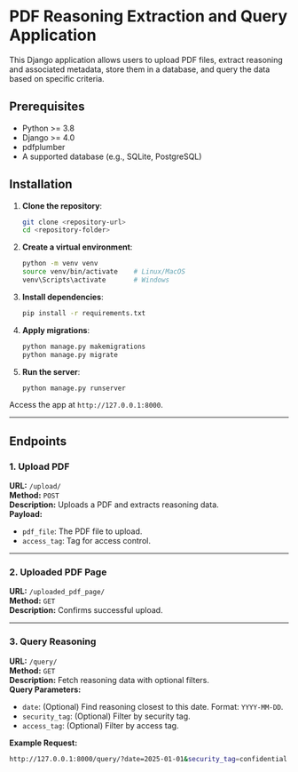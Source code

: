 # PDF Reasoning Extraction and Query Application

This Django application allows users to upload PDF files, extract reasoning and associated metadata, store them in a database, and query the data based on specific criteria.

## Prerequisites
- Python >= 3.8
- Django >= 4.0
- pdfplumber
- A supported database (e.g., SQLite, PostgreSQL)

## Installation

1. **Clone the repository**:
    ```bash
    git clone <repository-url>
    cd <repository-folder>
    ```

2. **Create a virtual environment**:
    ```bash
    python -m venv venv
    source venv/bin/activate    # Linux/MacOS
    venv\Scripts\activate       # Windows
    ```

3. **Install dependencies**:
    ```bash
    pip install -r requirements.txt
    ```

4. **Apply migrations**:
    ```bash
    python manage.py makemigrations
    python manage.py migrate
    ```

5. **Run the server**:
    ```bash
    python manage.py runserver
    ```

Access the app at `http://127.0.0.1:8000`.

---

## Endpoints

### 1. **Upload PDF**
**URL:** `/upload/`  
**Method:** `POST`  
**Description:** Uploads a PDF and extracts reasoning data.  
**Payload:**
- `pdf_file`: The PDF file to upload.
- `access_tag`: Tag for access control.  

---

### 2. **Uploaded PDF Page**
**URL:** `/uploaded_pdf_page/`  
**Method:** `GET`  
**Description:** Confirms successful upload.

---

### 3. **Query Reasoning**
**URL:** `/query/`  
**Method:** `GET`  
**Description:** Fetch reasoning data with optional filters.  
**Query Parameters:**
- `date`: (Optional) Find reasoning closest to this date. Format: `YYYY-MM-DD`.
- `security_tag`: (Optional) Filter by security tag.
- `access_tag`: (Optional) Filter by access tag.

**Example Request:**
```bash
http://127.0.0.1:8000/query/?date=2025-01-01&security_tag=confidential
